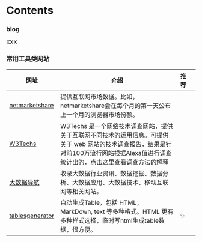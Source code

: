 # Contents
### blog  
XXX  
### 常用工具类网站
| 网址                                                                  	| 介绍                                                                                                                                                                                                                      	| 推荐 	|   	|
|-----------------------------------------------------------------------	|---------------------------------------------------------------------------------------------------------------------------------------------------------------------------------------------------------------------------	|------	|---	|
| [netmarketshare](https://www.netmarketshare.com/welcome)              	| 提供互联网市场数据。比如，netmarketshare会在每个月的第一天公布上一个月的浏览器市场份额。                                                                                                                                  	|      	|   	|
| [W3Techs](https://w3techs.com/technologies/overview/site_element/all) 	| W3Techs 是一个网络技术调查网站，提供关于互联网不同技术的运用信息。可提供关于 web 网站的技术调查报告，结果是针对前100万流行网站根据Alexa值进行调查统计出的，点击[这里](https://w3techs.com/technologies)查看调查方法的解释 	|      	|   	|
| [大数据导航](http://hao.199it.com/)                                   	| 收录大数据行业资讯、数据挖掘、数据分析、大数据应用、大数据技术、移动互联网等相关网站。                                                                                                                                    	|      	|   	|
| [tablesgenerator](https://www.tablesgenerator.com/markdown_tables#)   	| 自动生成Table，包括 HTML，MarkDown, text 等多种格式。HTML 更有多种样式选择，临时写html生成table数据，很方便。                                                                                                             	| ✨    	|   	|
